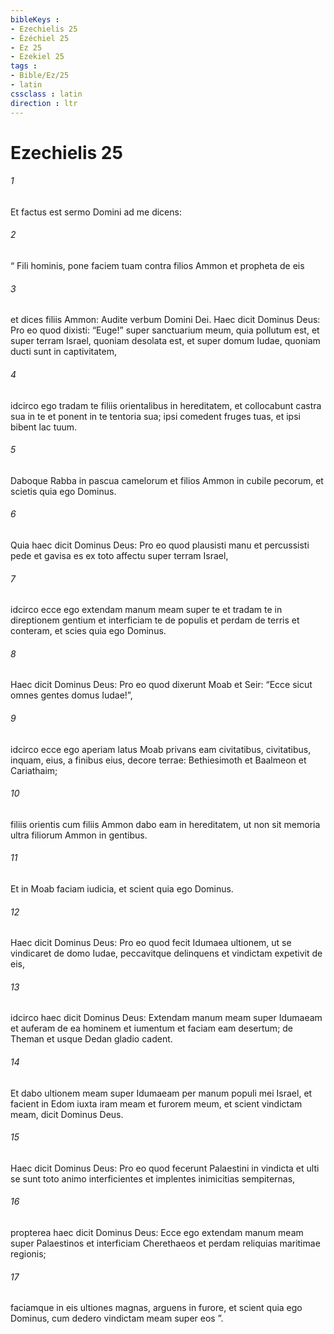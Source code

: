 ```yaml
---
bibleKeys : 
- Ezechielis 25
- Ézéchiel 25
- Ez 25
- Ezekiel 25
tags : 
- Bible/Ez/25
- latin
cssclass : latin
direction : ltr
---
```


# Ezechielis 25

###### 1
Et factus est sermo Domini ad me dicens: 
###### 2
“ Fili hominis, pone faciem tuam contra filios Ammon et propheta de eis 
###### 3
et dices filiis Ammon: Audite verbum Domini Dei. Haec dicit Dominus Deus: Pro eo quod dixisti: “Euge!” super sanctuarium meum, quia pollutum est, et super terram Israel, quoniam desolata est, et super domum Iudae, quoniam ducti sunt in captivitatem, 
###### 4
idcirco ego tradam te filiis orientalibus in hereditatem, et collocabunt castra sua in te et ponent in te tentoria sua; ipsi comedent fruges tuas, et ipsi bibent lac tuum. 
###### 5
Daboque Rabba in pascua camelorum et filios Ammon in cubile pecorum, et scietis quia ego Dominus.
###### 6
Quia haec dicit Dominus Deus: Pro eo quod plausisti manu et percussisti pede et gavisa es ex toto affectu super terram Israel, 
###### 7
idcirco ecce ego extendam manum meam super te et tradam te in direptionem gentium et interficiam te de populis et perdam de terris et conteram, et scies quia ego Dominus.
###### 8
Haec dicit Dominus Deus: Pro eo quod dixerunt Moab et Seir: “Ecce sicut omnes gentes domus Iudae!”, 
###### 9
idcirco ecce ego aperiam latus Moab privans eam civitatibus, civitatibus, inquam, eius, a finibus eius, decore terrae: Bethiesimoth et Baalmeon et Cariathaim; 
###### 10
filiis orientis cum filiis Ammon dabo eam in hereditatem, ut non sit memoria ultra filiorum Ammon in gentibus. 
###### 11
Et in Moab faciam iudicia, et scient quia ego Dominus.
###### 12
Haec dicit Dominus Deus: Pro eo quod fecit Idumaea ultionem, ut se vindicaret de domo Iudae, peccavitque delinquens et vindictam expetivit de eis, 
###### 13
idcirco haec dicit Dominus Deus: Extendam manum meam super Idumaeam et auferam de ea hominem et iumentum et faciam eam desertum; de Theman et usque Dedan gladio cadent. 
###### 14
Et dabo ultionem meam super Idumaeam per manum populi mei Israel, et facient in Edom iuxta iram meam et furorem meum, et scient vindictam meam, dicit Dominus Deus.
###### 15
Haec dicit Dominus Deus: Pro eo quod fecerunt Palaestini in vindicta et ulti se sunt toto animo interficientes et implentes inimicitias sempiternas, 
###### 16
propterea haec dicit Dominus Deus: Ecce ego extendam manum meam super Palaestinos et interficiam Cherethaeos et perdam reliquias maritimae regionis; 
###### 17
faciamque in eis ultiones magnas, arguens in furore, et scient quia ego Dominus, cum dedero vindictam meam super eos ”.
